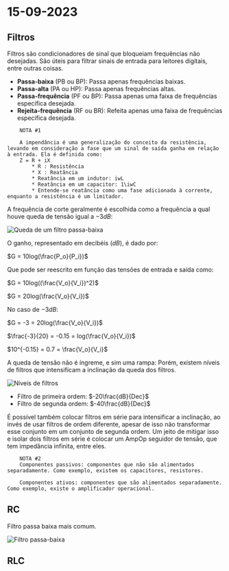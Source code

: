 # 15-09-2023

## Filtros 

Filtros são condicionadores de sinal que bloqueiam frequências não desejadas. São úteis para filtrar sinais de entrada para leitores digitais, entre outras coisas.

* **Passa-baixa** (PB ou BP): Passa apenas frequências baixas.
* **Passa-alta** (PA ou HP): Passa apenas frequências altas.
* **Passa-frequência** (PF ou BP): Passa apenas uma faixa de frequências  específica desejada.
* **Rejeita-frequência** (RF ou BR): Refeita apenas uma faixa de frequências específica desejada.

```
    NOTA #1

    A impendância é uma generalização do conceito da resistência, levando em consideração a fase que um sinal de saída ganha em relação à entrada. Ela é definida como: 
    Z = R + iX 
        * R : Resistência
        * X : Reatância  
        * Reatância em um indutor: iwL
        * Reatância em um capacitor: 1\iwC
        * Entende-se reatância como uma fase adicionada à corrente, enquanto a resistência é um limitador.
```

A frequência de corte geralmente é escolhida como a frequência a qual houve queda de tensão igual a $-3dB$:

![Queda de um filtro passa-baixa](https://upload.wikimedia.org/wikipedia/commons/thumb/e/e9/Butterworth_response.png/350px-Butterworth_response.png)

O ganho, representado em decibéis ($dB$), é dado por:

$G = 10log(\frac{P_o}{P_i})$

Que pode ser reescrito em função das tensões de entrada e saída como:

$G = 10log((\frac{V_o}{V_i})^2)$

$G = 20log(\frac{V_o}{V_i})$

No caso de $-3dB$:

$G = -3 = 20log(\frac{V_o}{V_i})$

$\frac{-3}{20} = -0.15 = log(\frac{V_o}{V_i})$

$10^{-0.15} = 0.7 = \frac{V_o}{V_i}$

A queda de tensão não é íngreme, e sim uma rampa: Porém, existem níveis de filtros que intensificam a inclinação da queda dos filtros.

![Níveis de filtros](https://upload.wikimedia.org/wikipedia/commons/thumb/2/2f/Butterworth_orders.png/350px-Butterworth_orders.png)

* Filtro de primeira ordem: $-20\frac{dB}{Dec}$
* Filtro de segunda ordem: $-40\frac{dB}{Dec}$

É possível também colocar filtros em série para intensificar a inclinação, ao invés de usar filtros de ordem diferente, apesar de isso não transformar esse conjunto em um conjunto de segunda ordem. Um jeito de mitigar isso e isolar dois filtros em série é colocar um AmpOp seguidor de tensão, que tem impedância infinita, entre eles.

```
    NOTA #2
    Componentes passivos: componentes que não são alimentados separadamente. Como exemplo, existem os capacitores, resistores.

    Componentes ativos: componentes que são alimentados separadamente. Como exemplo, existe o amplificador operacional.
```



## RC

Filtro passa baixa mais comum.

![Filtro passa-baixa](https://upload.wikimedia.org/wikipedia/commons/e/e7/Low_pass_filter.png)

## RLC


    